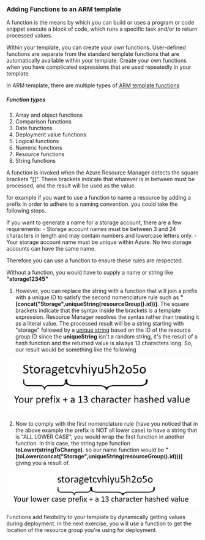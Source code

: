### Adding Functions to an ARM template

A function is the means by which you can build or uses a program or code snippet execute a block of code, which runs a specific task and/or to return processed values.

Within your template, you can create your own functions. User-defined functions are separate from the standard template functions that are automatically available within your template. Create your own functions when you have complicated expressions that are used repeatedly in your template.

In ARM template, there are multiple types of [ARM template functions](https://docs.microsoft.com/azure/azure-resource-manager/templates/template-functions)

##### Function types
1. Array and object functions
1. Comparison functions
1. Date functions
1. Deployment value functions
1. Logical functions
1. Numeric functions
1. Resource functions
1. String functions

A function is invoked when the Azure Resource Manager detects the square brackets "[]".  These brackets indicate that whatever is in between must be processed, and the result will be used as the value.

for example if you want to use a function to name a resource by adding a prefix in order to adhere to a naming convention. you could take the following steps.

If you want to generate a name for a storage account, there are a few requirements:
    - Storage account names must be between 3 and 24 characters in length and may contain numbers and lowercase letters only.
    - Your storage account name must be unique within Azure. No two storage accounts can have the same name.

Therefore you can use a function to ensure these rules are respected.

Without a function, you would have to supply a name or string like **"storage12345"**

1. However, you can replace the string with a function that will join a prefix with a unique ID to satisfy the second nomenclature rule such as **"[concat("Storage",uniqueString(resourceGroup().id))]**. The square brackets indicate that the syntax inside the brackets is a template expression. Resource Manager resolves the syntax rather than treating it as a literal value. The processed result will be a string starting with "storage" followed by a [unique string](https://docs.microsoft.com/azure/azure-resource-manager/templates/template-functions-string#uniquestring) based on the ID of the resource group ID since the **uniqueString** isn't a random string, it's the result of a hash function and the returned value is always 13 characters long.  So, our result would be something like the following

![Function return](../media/storage-account-name-function.png)

2. Now to comply with the first nomenclature rule (have you noticed that in the above example the prefix is NOT all lower case) to have a string that is "ALL LOWER CASE",  you would wrap the first function in another function.  In this case, the string type function **toLower(stringToChange)**.  so our name function would be **"[toLower(concat("Storage",uniqueString(resourceGroup().id)))]** giving you a result of.

![Function return lower case](../media/storage-account-name-function-lower.png)


Functions add flexibility to your template by dynamically getting values during deployment. In the next exercise, you will use a function to get the location of the resource group you're using for deployment.

